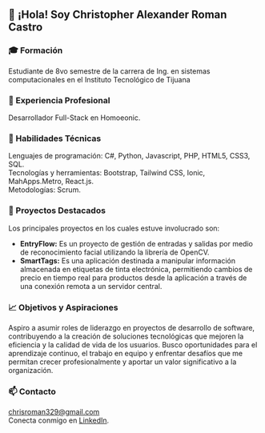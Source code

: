 ## 👋 ¡Hola! Soy Christopher Alexander Roman Castro

### 🎓 Formación

Estudiante de 8vo semestre de la carrera de Ing. en sistemas computacionales en el Instituto Tecnológico de Tijuana

### 💼 Experiencia Profesional

Desarrollador Full-Stack en Homoeonic.

### 🔧 Habilidades Técnicas

Lenguajes de programación: C#, Python, Javascript, PHP, HTML5, CSS3, SQL.  
Tecnologías y herramientas: Bootstrap, Tailwind CSS, Ionic, MahApps.Metro, React.js.  
Metodologías: Scrum.

### 🌟 Proyectos Destacados

Los principales proyectos en los cuales estuve involucrado son:

- **EntryFlow:** Es un proyecto de gestión de entradas y salidas por medio de reconocimiento facial utilizando la librería de OpenCV.
- **SmartTags:** Es una aplicación destinada a manipular información almacenada en etiquetas de tinta electrónica, permitiendo cambios de precio en tiempo real para productos desde la aplicación a través de una conexión remota a un servidor central.

### 📈 Objetivos y Aspiraciones

Aspiro a asumir roles de liderazgo en proyectos de desarrollo de software, contribuyendo a la creación de soluciones tecnológicas que mejoren la eficiencia y la calidad de vida de los usuarios. Busco oportunidades para el aprendizaje continuo, el trabajo en equipo y enfrentar desafíos que me permitan crecer profesionalmente y aportar un valor significativo a la organización.

### 📫 Contacto

chrisroman329@gmail.com  
Conecta conmigo en [LinkedIn](https://www.linkedin.com/in/christopher-roman-castro-752a94297?utm_source=share&utm_campaign=share_via&utm_content=profile&utm_medium=ios_app).
